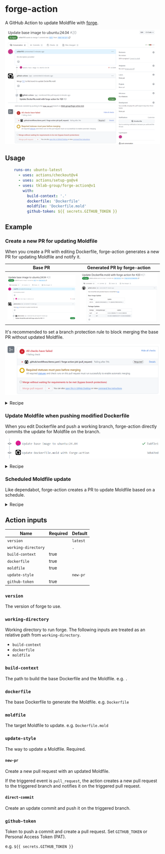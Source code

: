 # forge-action

A GitHub Action to update Moldfile with [forge](https://github.com/tklab-group/forge).

![](./assets/demo.png)

## Usage

```yaml
    runs-on: ubuntu-latest
      - uses: actions/checkout@v4
      - uses: actions/setup-go@v4
      - uses: tklab-group/forge-action@v1
        with:
          build-context: '.'
          dockerfile: 'Dockerfile'
          moldfile: 'Dockerfile.mold'
          github-token: ${{ secrets.GITHUB_TOKEN }}
```

## Example

### Create a new PR for updating Moldfile

When you create a PR with editing Dockerfile, forge-action generates a new PR for updating Moldfile and notify it.

|              Base PR              |      Generated PR by forge-action      |
| :-------------------------------: | :------------------------------------: |
| ![](./assets/example/main-pr.png) | ![](./assets/example/generated-pr.png) |

It's recommended to set a branch protection rule to block merging the base PR without updated Moldfile.

![](./assets/example/block-merge.png)

<details>
<summary>Recipe</summary>

```yaml
on:
  pull_request:
    paths:
      - Dockerfile

jobs:
  forge-action-job:
    runs-on: ubuntu-latest
      - uses: actions/checkout@v4
      - uses: actions/setup-go@v4
      - uses: tklab-group/forge-action@v1
        with:
          build-context: '.'
          dockerfile: 'Dockerfile'
          moldfile: 'Dockerfile.mold'
          update-style: 'new-pr'
          github-token: ${{ secrets.GITHUB_TOKEN }}
```

Set [a branch protection rule](https://docs.github.com/en/repositories/configuring-branches-and-merges-in-your-repository/managing-protected-branches/managing-a-branch-protection-rule) with the job.

![](./assets/example/branch-protection-rule.png)

</details>


### Update Moldfile when pushing modified Dockerfile

When you edit Dockerfile and push a working branch, forge-action directly commits the update for Moldfile on the branch.

![](./assets/example/direct-commit.png)

<details>
<summary>Recipe</summary>

```yaml
on:
  push:
    - Dockerfile

jobs:
  forge-action-job:
    runs-on: ubuntu-latest
      - uses: actions/checkout@v4
      - uses: actions/setup-go@v4
      - uses: tklab-group/forge-action@v1
        with:
          build-context: '.'
          dockerfile: 'Dockerfile'
          moldfile: 'Dockerfile.mold'
          update-style: 'direct-commit'
          github-token: ${{ secrets.GITHUB_TOKEN }}
```
</details>


### Scheduled Moldfile update

Like dependabot, forge-action creates a PR to update Moldfile based on a schedule.

<details>
<summary>Recipe</summary>

```yaml
on:
  schedule:
    - cron: '0 0 0 0 1' # Every Monday

jobs:
  example:
    forge-action-job: ubuntu-latest
      - uses: actions/checkout@v4
      - uses: actions/setup-go@v4
      - uses: tklab-group/forge-action@v1
        with:
          build-context: '.'
          dockerfile: 'Dockerfile'
          moldfile: 'Dockerfile.mold'
          update-style: 'new-pr'
          github-token: ${{ secrets.GITHUB_TOKEN }}
```
</details>


## Action inputs

| Name                | Required | Default  |
| ------------------- | -------- | -------- |
| `version`           |          | `latest` |
| `working-directory` |          | `.`      |
| `build-context`     | true     |          |
| `dockerfile`        | true     |          |
| `moldfile`          | true     |          |
| `update-style`      |          | `new-pr` |
| `github-token`      | true     |          |


### `version`

The version of forge to use.

### `working-directory`

Working directory to run forge. 
The following inputs are treated as an relative path from `working-directory`.

- `build-context`
- `dockerfile`
- `moldfile`

### `build-context`

The path to build the base Dockerfile and the Moldfile.
e.g. `.`

### `dockerfile`

The base Dockerfile to generate the Moldfile.
e.g. `Dockerfile`

### `moldfile`

The target Moldfile to update.
e.g. `Dockerfile.mold`

### `update-style`

The way to update a Moldfile. Required.

#### `new-pr`

Create a new pull request with an updated Moldfile. 

If the triggered event is `pull_request`, the action creates a new pull request to the triggered branch and notifies it on the triggered pull request.

#### `direct-commit`

Create an update commit and push it on the triggered branch.


### `github-token`

Token to push a commit and create a pull request.
Set `GITHUB_TOKEN` or Personal Access Token (PAT).

e.g. `${{ secrets.GITHUB_TOKEN }}`

